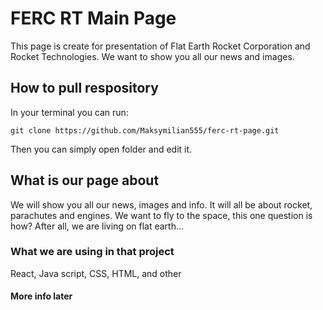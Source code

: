 # FERC RT Main Page

This page is create for presentation of Flat Earth Rocket Corporation and Rocket Technologies. We want to show you all our news and images.

## How to pull respository

In your terminal you can run:

`git clone https://github.com/Maksymilian555/ferc-rt-page.git`

Then you can simply open folder and edit it.

## What is our page about

We will show you all our news, images and info. It will all be about rocket, parachutes and engines. We want to fly to the space, this one question is how? After all, we are living on flat earth...

### What we are using in that project

React, Java script, CSS, HTML, and other

#### More info later


